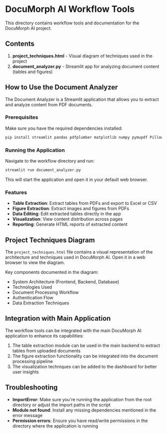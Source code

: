 # DocuMorph AI Workflow Tools

This directory contains workflow tools and documentation for the DocuMorph AI project.

## Contents

1. **project_techniques.html** - Visual diagram of techniques used in the project
2. **document_analyzer.py** - Streamlit app for analyzing document content (tables and figures)

## How to Use the Document Analyzer

The Document Analyzer is a Streamlit application that allows you to extract and analyze content from PDF documents.

### Prerequisites

Make sure you have the required dependencies installed:

```bash
pip install streamlit pandas pdfplumber matplotlib numpy pymupdf Pillow
```

### Running the Application

Navigate to the workflow directory and run:

```bash
streamlit run document_analyzer.py
```

This will start the application and open it in your default web browser.

### Features

- **Table Extraction**: Extract tables from PDFs and export to Excel or CSV
- **Figure Extraction**: Extract images and figures from PDFs
- **Data Editing**: Edit extracted tables directly in the app
- **Visualization**: View content distribution across pages
- **Reporting**: Generate HTML reports of extracted content

## Project Techniques Diagram

The `project_techniques.html` file contains a visual representation of the architecture and techniques used in DocuMorph AI. Open it in a web browser to view the diagram.

Key components documented in the diagram:

- System Architecture (Frontend, Backend, Database)
- Technologies Used
- Document Processing Workflow
- Authentication Flow
- Data Extraction Techniques

## Integration with Main Application

The workflow tools can be integrated with the main DocuMorph AI application to enhance its capabilities:

1. The table extraction module can be used in the main backend to extract tables from uploaded documents
2. The figure extraction functionality can be integrated into the document processing pipeline
3. The visualization techniques can be added to the dashboard for better user insights

## Troubleshooting

- **ImportError**: Make sure you're running the application from the root directory or adjust the import paths in the script
- **Module not found**: Install any missing dependencies mentioned in the error message
- **Permission errors**: Ensure you have read/write permissions in the directory where the application is running 